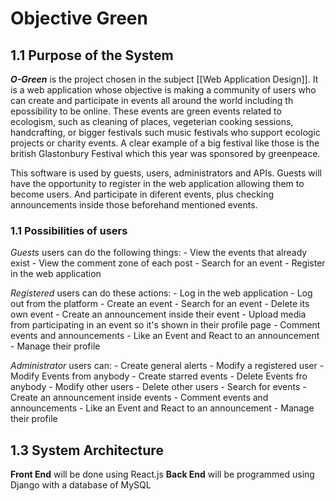 # Objective Green

## 1.1 Purpose of the System
**_O-Green_** is the project chosen in the subject [[Web Application Design]]. It is a web application whose objective is making a community of users who can create and participate in events all around the world including th epossibility to be online. These events are green events related to ecologism, such as cleaning of places, vegeterian cooking sessions, handcrafting,  or bigger festivals such music festivals who support ecologic projects or charity events. A clear example of a big festival like those is the british Glastonbury Festival which this year was sponsored by greenpeace.

This software is used by guests, users, administrators and APIs. Guests will have the opportunity to register in the web application allowing them to become users. And participate in diferent events, plus checking announcements inside those beforehand mentioned events. 

### 1.1 Possibilities of users
_Guests_ users can do the following things:
	- View the events that already exist
	- View the comment zone of each post
	- Search for an event
	- Register in the web application

_Registered_ users can do these actions:
	- Log in the web application
	- Log out from the platform
	- Create an event
	- Search for an event
	- Delete its own event
	- Create an announcement inside their event
	- Upload media from participating in an event so it's shown in their profile page
	- Comment events and announcements
	- Like an Event and React to an announcement
	- Manage their profile

_Administrator_ users can:
	- Create general alerts
	- Modify a registered user
	- Modify Events from anybody
	- Create starred events
	- Delete Events fro anybody
	- Modify other users
	- Delete other users
	- Search for events
	- Create an announcement inside events
	- Comment events and announcements
	- Like an Event and React to an announcement
	- Manage their profile
## 1.3 System Architecture
**Front End** will be done using React.js
**Back End** will be programmed using Django with a database of MySQL